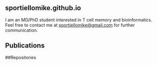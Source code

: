 ## sportiellomike.github.io 

I am an MD/PhD student interested in T cell memory and bioinformatics. Feel free to contact me at sportiellomike@gmail.com for further communication.

## Publications

##Repositories


